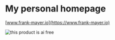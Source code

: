 # My personal homepage

[www.frank-mayer.io](https://www.frank-mayer.io)

![this product is ai free](https://this-product-is-ai-free.github.io/badge.svg)
